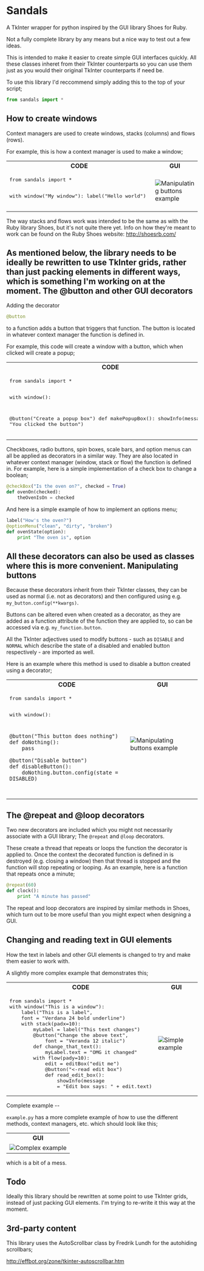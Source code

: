 # Sandals
A TkInter wrapper for python inspired by the GUI library Shoes for Ruby.

Not a fully complete library by any means but a nice way to test out a few ideas.

This is intended to make it easier to create simple GUI interfaces quickly. All these classes inheret from their TkInter counterparts so you can use them just as you would their original TkInter counterparts if need be.

To use this library I'd reccommend simply adding this to the top of your script;
```python
from sandals import *
```
How to create windows
--

Context managers are used to create windows, stacks (columns) and flows (rows).

For example, this is how a context manager is used to make a window;

<table>
<tr>
<td align="center">
<b>CODE</b>
</td>
<td align="center">
<b>GUI</b>
</td>
<tr>
<td>
<pre lang="python">
from sandals import *

with window("My window"):
  label("Hello world")
</pre>
</td>
<td>
<img src="https://raw.githubusercontent.com/georgewalton/Sandals/master/example%20images/helloworld.png"
alt="Manipulating buttons example">
</td>
</tr>
</table>

The way stacks and flows work was intended to be the same as with the Ruby library Shoes, but it's not quite there yet.
Info on how they're meant to work can be found on the Ruby Shoes website: http://shoesrb.com/

As mentioned below, the library needs to be ideally be rewritten to use TkInter grids, rather than just packing elements in different ways, which is something I'm working on at the moment.
The @button and other GUI decorators
--

Adding the decorator 
```python 
@button 
```
to a function adds a button that triggers that function. The button is located in whatever context manager the function is defined in.


For example, this code will create a window with a button, which when clicked will create a popup;

<table>
<tr>
<td align="center">
<b>CODE</b>
</td>
<td align="center">
<b>GUI</b>
</td>
<tr>
<td valign="top">
<pre lang="python">
from sandals import *

with window():

  @button("Create a popup box")
  def makePopupBox():
    showInfo(message = "You clicked the button")
</pre>
</td>
<td>
<img src="https://raw.githubusercontent.com/georgewalton/Sandals/master/example%20images/buttonexample.png"
alt="Button example">
</td>
</tr>
</table>

Checkboxes, radio buttons, spin boxes, scale bars, and option menus can all be applied as decorators in a similar way. They are also located in whatever context manager (window, stack or flow) the function is defined in.
For example, here is a simple implementation of a check box to change a boolean; 

```python
@checkBox("Is the oven on?", checked = True)
def ovenOn(checked):
	theOvenIsOn = checked
```

And here is a simple example of how to implement an options menu;

```python
label("How's the oven?")
@optionMenu("clean", "dirty", "broken")
def ovenState(option):
	print "The oven is", option
```

All these decorators can also be used as classes where this is more convenient.
Manipulating buttons
---
Because these decorators inherit from their TkInter classes, they can be used as normal (i.e. not as decorators) and then configured using e.g. ```my_button.config(**kwargs)```.

Buttons can be altered even when created as a decorator, as they are added as a function attribute of the function they are applied to, so can be accessed via e.g.  ```my_function.button```.

All the TkInter adjectives used to modify buttons - such as ```DISABLE``` and  ```NORMAL``` which describe the state of a disabled and enabled button respectively - are imported as well.

Here is an example where this method is used to disable a button created using a decorator;

<table>
<tr>
<td align="center">
<b>CODE</b>
</td>
<td align="center">
<b>GUI</b>
</td>
<tr>
<td valign="top">
<pre lang="python">
from sandals import *

with window():

	@button("This button does nothing")
	def doNothing():
		pass
		
	@button("Disable button")
	def disableButton():
		doNothing.button.config(state = DISABLED)
</pre>
</td>
<td>
<img src="https://raw.githubusercontent.com/georgewalton/Sandals/master/example%20images/manipulatingbuttonsexample.png"
alt="Manipulating buttons example">
</td>
</tr>
</table>

The @repeat and @loop decorators
---
Two new decorators are included which you might not necessarily associate with a GUI library;
The ``@repeat`` and ``@loop`` decorators.

These create a thread that repeats or loops the function the decorator is applied to. Once the context the decorated function is defined in is destroyed (e.g. closing a window) then that thread is stopped and the function will stop repeating or looping. As an example, here is a function that repeats once a minute;

```python
@repeat(60)
def clock():
	print "A minute has passed"
```

The repeat and loop decorators are inspired by similar methods in Shoes, which turn out to be more useful than you might expect when designing a GUI.

Changing and reading text in GUI elements
--

How the text in labels and other GUI elements is changed to try and make them easier to work with.

A slightly more complex example that demonstrates this;

<table>
<tr>
<td align="center">
<b>CODE</b>
</td>
<td align="center">
<b>GUI</b>
</td>
<tr>
<td>
<pre lang="python">
from sandals import *
with window("This is a window"):
    label("This is a label",
    font = "Verdana 24 bold underline")
    with stack(padx=10):
        myLabel = label("This text changes")
        @button("Change the above text",
            font = "Veranda 12 italic")
        def change_that_text():
            myLabel.text = "OMG it changed"
        with flow(pady=10):
            edit = editBox("edit me")
            @button("<-read edit box")
            def read_edit_box():
                showInfo(message
				= "Edit box says: " + edit.text)
</pre>
</td>
<td>
<img src="https://raw.githubusercontent.com/georgewalton/Sandals/master/example%20images/simpleexample.png"
alt="Simple example">
</td>
</tr>
</table>
Complete example
--

`example.py` has a more complete example of how to use the different methods, context managers, etc. which should look like this;

<table>
<tr>
<td align="center">
<b>GUI</b>
</td>
</tr>
<tr>
<td>
<img src="https://raw.githubusercontent.com/georgewalton/Sandals/master/example%20images/example.png"
alt="Complex example">
</td>
</tr>
</table>

which is a bit of a mess.

Todo
--
Ideally this library should be rewritten at some point to use TkInter grids, instead of just packing GUI elements. I'm trying to re-write it this way at the moment.

3rd-party content
--

This library uses the AutoScrollbar class by Fredrik Lundh for the autohiding scrollbars;

http://effbot.org/zone/tkinter-autoscrollbar.htm
